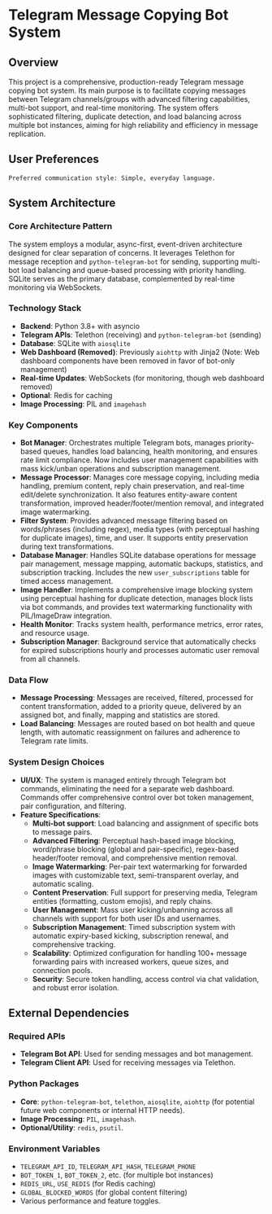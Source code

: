 # Telegram Message Copying Bot System

## Overview
This project is a comprehensive, production-ready Telegram message copying bot system. Its main purpose is to facilitate copying messages between Telegram channels/groups with advanced filtering capabilities, multi-bot support, and real-time monitoring. The system offers sophisticated filtering, duplicate detection, and load balancing across multiple bot instances, aiming for high reliability and efficiency in message replication.

## User Preferences
```
Preferred communication style: Simple, everyday language.
```

## System Architecture

### Core Architecture Pattern
The system employs a modular, async-first, event-driven architecture designed for clear separation of concerns. It leverages Telethon for message reception and `python-telegram-bot` for sending, supporting multi-bot load balancing and queue-based processing with priority handling. SQLite serves as the primary database, complemented by real-time monitoring via WebSockets.

### Technology Stack
- **Backend**: Python 3.8+ with asyncio
- **Telegram APIs**: Telethon (receiving) and `python-telegram-bot` (sending)
- **Database**: SQLite with `aiosqlite`
- **Web Dashboard (Removed)**: Previously `aiohttp` with Jinja2 (Note: Web dashboard components have been removed in favor of bot-only management)
- **Real-time Updates**: WebSockets (for monitoring, though web dashboard removed)
- **Optional**: Redis for caching
- **Image Processing**: PIL and `imagehash`

### Key Components
- **Bot Manager**: Orchestrates multiple Telegram bots, manages priority-based queues, handles load balancing, health monitoring, and ensures rate limit compliance. Now includes user management capabilities with mass kick/unban operations and subscription management.
- **Message Processor**: Manages core message copying, including media handling, premium content, reply chain preservation, and real-time edit/delete synchronization. It also features entity-aware content transformation, improved header/footer/mention removal, and integrated image watermarking.
- **Filter System**: Provides advanced message filtering based on words/phrases (including regex), media types (with perceptual hashing for duplicate images), time, and user. It supports entity preservation during text transformations.
- **Database Manager**: Handles SQLite database operations for message pair management, message mapping, automatic backups, statistics, and subscription tracking. Includes the new `user_subscriptions` table for timed access management.
- **Image Handler**: Implements a comprehensive image blocking system using perceptual hashing for duplicate detection, manages block lists via bot commands, and provides text watermarking functionality with PIL/ImageDraw integration.
- **Health Monitor**: Tracks system health, performance metrics, error rates, and resource usage.
- **Subscription Manager**: Background service that automatically checks for expired subscriptions hourly and processes automatic user removal from all channels.

### Data Flow
- **Message Processing**: Messages are received, filtered, processed for content transformation, added to a priority queue, delivered by an assigned bot, and finally, mapping and statistics are stored.
- **Load Balancing**: Messages are routed based on bot health and queue length, with automatic reassignment on failures and adherence to Telegram rate limits.

### System Design Choices
- **UI/UX**: The system is managed entirely through Telegram bot commands, eliminating the need for a separate web dashboard. Commands offer comprehensive control over bot token management, pair configuration, and filtering.
- **Feature Specifications**:
    - **Multi-bot support**: Load balancing and assignment of specific bots to message pairs.
    - **Advanced Filtering**: Perceptual hash-based image blocking, word/phrase blocking (global and pair-specific), regex-based header/footer removal, and comprehensive mention removal.
    - **Image Watermarking**: Per-pair text watermarking for forwarded images with customizable text, semi-transparent overlay, and automatic scaling.
    - **Content Preservation**: Full support for preserving media, Telegram entities (formatting, custom emojis), and reply chains.
    - **User Management**: Mass user kicking/unbanning across all channels with support for both user IDs and usernames.
    - **Subscription Management**: Timed subscription system with automatic expiry-based kicking, subscription renewal, and comprehensive tracking.
    - **Scalability**: Optimized configuration for handling 100+ message forwarding pairs with increased workers, queue sizes, and connection pools.
    - **Security**: Secure token handling, access control via chat validation, and robust error isolation.

## External Dependencies

### Required APIs
- **Telegram Bot API**: Used for sending messages and bot management.
- **Telegram Client API**: Used for receiving messages via Telethon.

### Python Packages
- **Core**: `python-telegram-bot`, `telethon`, `aiosqlite`, `aiohttp` (for potential future web components or internal HTTP needs).
- **Image Processing**: `PIL`, `imagehash`.
- **Optional/Utility**: `redis`, `psutil`.

### Environment Variables
- `TELEGRAM_API_ID`, `TELEGRAM_API_HASH`, `TELEGRAM_PHONE`
- `BOT_TOKEN_1`, `BOT_TOKEN_2`, etc. (for multiple bot instances)
- `REDIS_URL`, `USE_REDIS` (for Redis caching)
- `GLOBAL_BLOCKED_WORDS` (for global content filtering)
- Various performance and feature toggles.